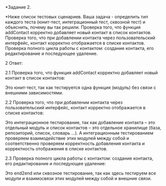 *Задание 2.

*Ниже список тестовых сценариев. Ваша задача - определить тип каждого теста
(юнит-тест, интеграционный тест, сквозной тест) и объяснить, почему вы так решили.
Проверка того, что функция addContact корректно добавляет новый контакт в список контактов.
Проверка того, что при добавлении контакта через пользовательский интерфейс, контакт корректно
отображается в списке контактов.
Проверка полного цикла работы с контактом: создание контакта, его редактирование и последующее
удаление.


2 Ответ:


2.1 Проверка того, что функция addContact корректно добавляет новый контакт в список контактов:

Это юнит-тест, так как тестируется одна функция (модуль) без связи с внешними зависимостями.

2.2 Проверка того, что при добавлении контакта через пользовательский интерфейс, контакт корректно
отображается в списке контактов:

Это интеграционное тестирование, так как добавление контакта – это отдельный модуль и список
контактов – это отдельное хранилище (база, репозиторий, список, словарь …). А интеграционным
тестированием проверяем взаимодействие этих модулей между собой и соответственно проверяем
корректность добавления контакта и корректность отображения в списке контактов.

2.3 Проверка полного цикла работы с контактом: создание контакта, его редактирование и последующее
удаление:

Это end2end или сквозное тестирование, так как здесь тестируем все модули и взаимосвязи этих модулей
между собой и внешние связи. 